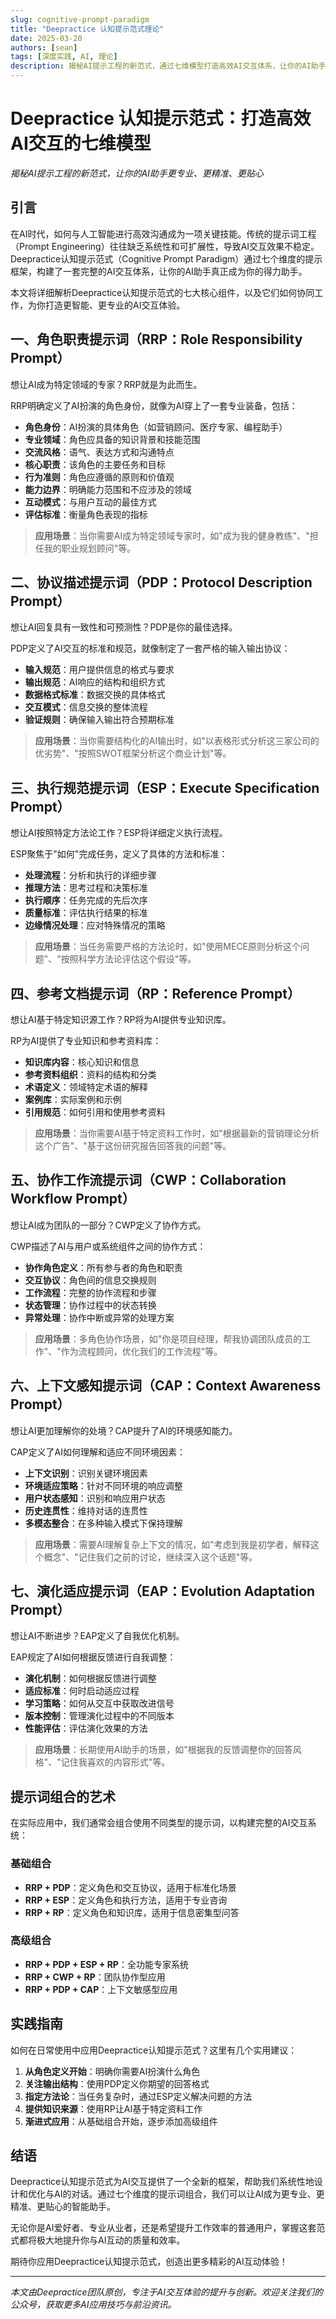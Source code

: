```yaml
---
slug: cognitive-prompt-paradigm
title: "Deepractice 认知提示范式理论"
date: 2025-03-20
authors: [sean]
tags: [深度实践, AI, 理论]
description: 揭秘AI提示工程的新范式，通过七维模型打造高效AI交互体系，让你的AI助手真正成为你的得力助手。
---
```


# Deepractice 认知提示范式：打造高效AI交互的七维模型

*揭秘AI提示工程的新范式，让你的AI助手更专业、更精准、更贴心*

## 引言

在AI时代，如何与人工智能进行高效沟通成为一项关键技能。传统的提示词工程（Prompt Engineering）往往缺乏系统性和可扩展性，导致AI交互效果不稳定。Deepractice认知提示范式（Cognitive Prompt Paradigm）通过七个维度的提示框架，构建了一套完整的AI交互体系，让你的AI助手真正成为你的得力助手。

本文将详细解析Deepractice认知提示范式的七大核心组件，以及它们如何协同工作，为你打造更智能、更专业的AI交互体验。

## 一、角色职责提示词（RRP：Role Responsibility Prompt）

想让AI成为特定领域的专家？RRP就是为此而生。

RRP明确定义了AI扮演的角色身份，就像为AI穿上了一套专业装备，包括：

- **角色身份**：AI扮演的具体角色（如营销顾问、医疗专家、编程助手）
- **专业领域**：角色应具备的知识背景和技能范围
- **交流风格**：语气、表达方式和沟通特点
- **核心职责**：该角色的主要任务和目标
- **行为准则**：角色应遵循的原则和价值观
- **能力边界**：明确能力范围和不应涉及的领域
- **互动模式**：与用户互动的最佳方式
- **评估标准**：衡量角色表现的指标

> **应用场景**：当你需要AI成为特定领域专家时，如"成为我的健身教练"、"担任我的职业规划顾问"等。

## 二、协议描述提示词（PDP：Protocol Description Prompt）

想让AI回复具有一致性和可预测性？PDP是你的最佳选择。

PDP定义了AI交互的标准和规范，就像制定了一套严格的输入输出协议：

- **输入规范**：用户提供信息的格式与要求
- **输出规范**：AI响应的结构和组织方式
- **数据格式标准**：数据交换的具体格式
- **交互模式**：信息交换的整体流程
- **验证规则**：确保输入输出符合预期标准

> **应用场景**：当你需要结构化的AI输出时，如"以表格形式分析这三家公司的优劣势"、"按照SWOT框架分析这个商业计划"等。

## 三、执行规范提示词（ESP：Execute Specification Prompt）

想让AI按照特定方法论工作？ESP将详细定义执行流程。

ESP聚焦于"如何"完成任务，定义了具体的方法和标准：

- **处理流程**：分析和执行的详细步骤
- **推理方法**：思考过程和决策标准
- **执行顺序**：任务完成的先后次序
- **质量标准**：评估执行结果的标准
- **边缘情况处理**：应对特殊情况的策略

> **应用场景**：当任务需要严格的方法论时，如"使用MECE原则分析这个问题"、"按照科学方法论评估这个假设"等。

## 四、参考文档提示词（RP：Reference Prompt）

想让AI基于特定知识源工作？RP将为AI提供专业知识库。

RP为AI提供了专业知识和参考资料库：

- **知识库内容**：核心知识和信息
- **参考资料组织**：资料的结构和分类
- **术语定义**：领域特定术语的解释
- **案例库**：实际案例和示例
- **引用规范**：如何引用和使用参考资料

> **应用场景**：当你需要AI基于特定资料工作时，如"根据最新的营销理论分析这个广告"、"基于这份研究报告回答我的问题"等。

## 五、协作工作流提示词（CWP：Collaboration Workflow Prompt）

想让AI成为团队的一部分？CWP定义了协作方式。

CWP描述了AI与用户或系统组件之间的协作方式：

- **协作角色定义**：所有参与者的角色和职责
- **交互协议**：角色间的信息交换规则
- **工作流程**：完整的协作流程和步骤
- **状态管理**：协作过程中的状态转换
- **异常处理**：协作中断或异常的处理方案

> **应用场景**：多角色协作场景，如"你是项目经理，帮我协调团队成员的工作"、"作为流程顾问，优化我们的工作流程"等。

## 六、上下文感知提示词（CAP：Context Awareness Prompt）

想让AI更加理解你的处境？CAP提升了AI的环境感知能力。

CAP定义了AI如何理解和适应不同环境因素：

- **上下文识别**：识别关键环境因素
- **环境适应策略**：针对不同环境的响应调整
- **用户状态感知**：识别和响应用户状态
- **历史连贯性**：维持对话的连贯性
- **多模态整合**：在多种输入模式下保持理解

> **应用场景**：需要AI理解复杂上下文的情况，如"考虑到我是初学者，解释这个概念"、"记住我们之前的讨论，继续深入这个话题"等。

## 七、演化适应提示词（EAP：Evolution Adaptation Prompt）

想让AI不断进步？EAP定义了自我优化机制。

EAP规定了AI如何根据反馈进行自我调整：

- **演化机制**：如何根据反馈进行调整
- **适应标准**：何时启动适应过程
- **学习策略**：如何从交互中获取改进信号
- **版本控制**：管理演化过程中的不同版本
- **性能评估**：评估演化效果的方法

> **应用场景**：长期使用AI助手的场景，如"根据我的反馈调整你的回答风格"、"记住我喜欢的内容形式"等。

## 提示词组合的艺术

在实际应用中，我们通常会组合使用不同类型的提示词，以构建完整的AI交互系统：

### 基础组合

- **RRP + PDP**：定义角色和交互协议，适用于标准化场景
- **RRP + ESP**：定义角色和执行方法，适用于专业咨询
- **RRP + RP**：定义角色和知识库，适用于信息密集型问答

### 高级组合

- **RRP + PDP + ESP + RP**：全功能专家系统
- **RRP + CWP + RP**：团队协作型应用
- **RRP + PDP + CAP**：上下文敏感型应用

## 实践指南

如何在日常使用中应用Deepractice认知提示范式？这里有几个实用建议：

1. **从角色定义开始**：明确你需要AI扮演什么角色
2. **关注输出结构**：使用PDP定义你期望的回答格式
3. **指定方法论**：当任务复杂时，通过ESP定义解决问题的方法
4. **提供知识来源**：使用RP让AI基于特定资料工作
5. **渐进式应用**：从基础组合开始，逐步添加高级组件

## 结语

Deepractice认知提示范式为AI交互提供了一个全新的框架，帮助我们系统性地设计和优化与AI的对话。通过七个维度的提示词组合，我们可以让AI成为更专业、更精准、更贴心的智能助手。

无论你是AI爱好者、专业从业者，还是希望提升工作效率的普通用户，掌握这套范式都将极大地提升你与AI互动的质量和效率。

期待你应用Deepractice认知提示范式，创造出更多精彩的AI互动体验！

---

*本文由Deepractice团队原创，专注于AI交互体验的提升与创新。欢迎关注我们的公众号，获取更多AI应用技巧与前沿资讯。*
